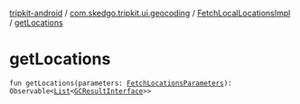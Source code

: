 [tripkit-android](../../index.md) / [com.skedgo.tripkit.ui.geocoding](../index.md) / [FetchLocalLocationsImpl](index.md) / [getLocations](./get-locations.md)

# getLocations

`fun getLocations(parameters: `[`FetchLocationsParameters`](../../com.skedgo.tripkit.ui.search/-fetch-locations-parameters/index.md)`): Observable<`[`List`](https://kotlinlang.org/api/latest/jvm/stdlib/kotlin.collections/-list/index.html)`<`[`GCResultInterface`](../../com.skedgo.geocoding.agregator/-g-c-result-interface/index.md)`>>`